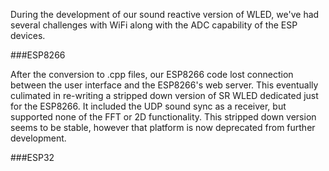 During the development of our sound reactive version of WLED, we've had several challenges with WiFi along with the ADC capability of the ESP devices.

###ESP8266

After the conversion to .cpp files, our ESP8266 code lost connection between the user interface and the ESP8266's web server. This eventually culimated in re-writing a stripped down version of SR WLED dedicated just for the ESP8266. It included the UDP sound sync as a receiver, but supported none of the FFT or 2D functionality. This stripped down version seems to be stable, however that platform is now deprecated from further development.

###ESP32

